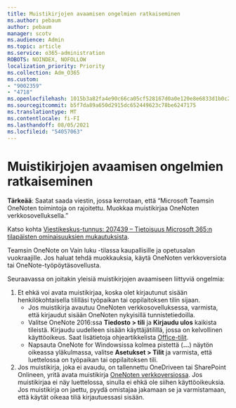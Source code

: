 ```yaml
---
title: Muistikirjojen avaamisen ongelmien ratkaiseminen
ms.author: pebaum
author: pebaum
manager: scotv
ms.audience: Admin
ms.topic: article
ms.service: o365-administration
ROBOTS: NOINDEX, NOFOLLOW
localization_priority: Priority
ms.collection: Adm_O365
ms.custom:
- "9002359"
- "4718"
ms.openlocfilehash: 1015b3a82fa4e90c66ca05cf528167d0a0e120e8e6833d1b0c21948f453436b8
ms.sourcegitcommit: b5f7da89a650d2915dc652449623c78be6247175
ms.translationtype: MT
ms.contentlocale: fi-FI
ms.lasthandoff: 08/05/2021
ms.locfileid: "54057063"
---
```

# <a name="fix-issues-with-opening-notebooks"></a>Muistikirjojen avaamisen ongelmien ratkaiseminen

**Tärkeää**: Saatat saada viestin, jossa kerrotaan, että “Microsoft Teamsin OneNoten toimintoja on rajoitettu. Muokkaa muistikirjaa OneNoten verkkosovelluksella.”

Katso kohta [Viestikeskus-tunnus: 207439 – Tietoisuus Microsoft 365:n tilapäisten ominaisuuksien mukautuksista](https://admin.microsoft.com/Adminportal/Home?source=applauncher#MessageCenter?id=MC207439).

Teamsin OneNote on Vain luku -tilassa kaupallisille ja opetusalan vuokraajille. Jos haluat tehdä muokkauksia, käytä OneNoten verkkoversiota tai OneNote-työpöytäsovellusta.

Seuraavassa on joitakin yleisiä muistikirjojen avaamiseen liittyviä ongelmia:

1. Et ehkä voi avata muistikirjaa, koska olet kirjautunut sisään henkilökohtaisella tililläsi työpaikan tai oppilaitoksen tilin sijaan.
    - Jos muistikirja avautuu OneNoten verkkosovelluksessa, varmista, että kirjaudut sisään OneNoten nykyisillä tunnistetiedoilla.
    - Valitse OneNote 2016:ssa **Tiedosto > tili** ja **Kirjaudu ulos** kaikista tileistä. Kirjaudu uudelleen sisään käyttäjätilillä, jossa on kelvollinen käyttöoikeus. Saat lisätietoja ohjeartikkelista [Office-tilit](https://support.office.com/article/accounts-in-office-628ea040-f265-49de-b986-be09c3ebf8a9). 
    - Napsauta OneNote for Windowsissa kolmea pistettä (**...**) näytön oikeassa yläkulmassa, valitse **Asetukset > Tilit** ja varmista, että luettelossa on työpaikan tai oppilaitoksen tili. 
2. Jos muistikirja, joka ei avaudu, on tallennettu OneDriveen tai SharePoint Onlineen, yritä avata muistikirja [OneNoten verkkoversiossa](https://onenote.com). Jos muistikirjaa ei näy luettelossa, sinulla ei ehkä ole siihen käyttöoikeuksia. Jos muistikirja on jaettu, pyydä omistajaa jakamaan se ja varmistamaan, että käytät oikeaa tiliä kirjautuessasi sisään.
